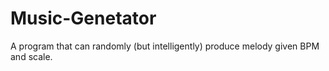 # Music-Genetator
A program that can randomly (but intelligently) produce melody given BPM and scale.
